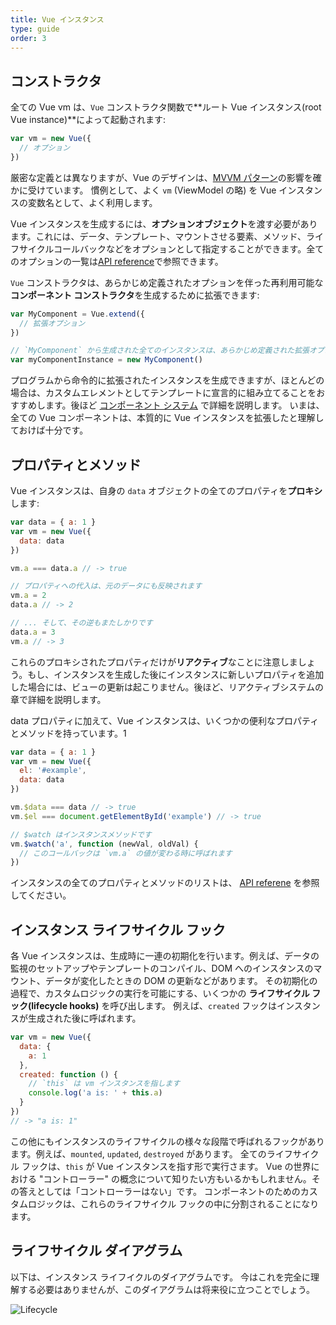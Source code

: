 ```yaml
---
title: Vue インスタンス
type: guide
order: 3
---
```


## コンストラクタ

全ての Vue vm は、`Vue` コンストラクタ関数で**ルート Vue インスタンス(root Vue instance)**によって起動されます:

``` js
var vm = new Vue({
  // オプション
})
```

厳密な定義とは異なりますが、Vue のデザインは、[MVVM パターン](https://en.wikipedia.org/wiki/Model_View_ViewModel)の影響を確かに受けています。
慣例として、よく `vm` (ViewModel の略) を Vue インスタンスの変数名として、よく利用します。

Vue インスタンスを生成するには、**オプションオブジェクト**を渡す必要があります。これには、データ、テンプレート、マウントさせる要素、メソッド、ライフサイクルコールバックなどをオプションとして指定することができます。全てのオプションの一覧は[API reference](/api)で参照できます。

`Vue` コンストラクタは、あらかじめ定義されたオプションを伴った再利用可能な**コンポーネント コンストラクタ**を生成するために拡張できます:

``` js
var MyComponent = Vue.extend({
  // 拡張オプション
})

// `MyComponent` から生成された全てのインスタンスは、あらかじめ定義された拡張オプションを利用して生成されます
var myComponentInstance = new MyComponent()
```

プログラムから命令的に拡張されたインスタンスを生成できますが、ほとんどの場合は、カスタムエレメントとしてテンプレートに宣言的に組み立てることをおすすめします。後ほど [コンポーネント システム](components.html) で詳細を説明します。
いまは、全ての Vue コンポーネントは、本質的に Vue インスタンスを拡張したと理解しておけば十分です。

## プロパティとメソッド

Vue インスタンスは、自身の `data` オブジェクトの全てのプロパティを**プロキシ**します:

``` js
var data = { a: 1 }
var vm = new Vue({
  data: data
})

vm.a === data.a // -> true

// プロパティへの代入は、元のデータにも反映されます
vm.a = 2
data.a // -> 2

// ... そして、その逆もまたしかりです
data.a = 3
vm.a // -> 3
```

これらのプロキシされたプロパティだけが**リアクティブ**なことに注意しましょう。もし、インスタンスを生成した後にインスタンスに新しいプロパティを追加した場合には、ビューの更新は起こりません。後ほど、リアクティブシステムの章で詳細を説明します。

data プロパティに加えて、Vue インスタンスは、いくつかの便利なプロパティとメソッドを持っています。1

``` js
var data = { a: 1 }
var vm = new Vue({
  el: '#example',
  data: data
})

vm.$data === data // -> true
vm.$el === document.getElementById('example') // -> true

// $watch はインスタンスメソッドです
vm.$watch('a', function (newVal, oldVal) {
  // このコールバックは `vm.a` の値が変わる時に呼ばれます
})
```

インスタンスの全てのプロパティとメソッドのリストは、 [API referene](/api) を参照してください。

## インスタンス ライフサイクル フック

各 Vue インスタンスは、生成時に一連の初期化を行います。例えば、データの監視のセットアップやテンプレートのコンパイル、DOM へのインスタンスのマウント、データが変化したときの DOM の更新などがあります。
その初期化の過程で、カスタムロジックの実行を可能にする、いくつかの **ライフサイクル フック(lifecycle hooks)** を呼び出します。
例えば、`created` フックはインスタンスが生成された後に呼ばれます。

``` js
var vm = new Vue({
  data: {
    a: 1
  },
  created: function () {
    // `this` は vm インスタンスを指します
    console.log('a is: ' + this.a)
  }
})
// -> "a is: 1"
```

この他にもインスタンスのライフサイクルの様々な段階で呼ばれるフックがあります。例えば、`mounted`, `updated`, `destroyed` があります。
全てのライフサイクル フックは、`this` が Vue インスタンスを指す形で実行さます。
Vue の世界における "コントローラー" の概念について知りたい方もいるかもしれません。その答えとしては「コントローラーはない」です。
コンポーネントのためのカスタムロジックは、これらのライフサイクル フックの中に分割されることになります。

## ライフサイクル ダイアグラム

以下は、インスタンス ライフイクルのダイアグラムです。
今はこれを完全に理解する必要はありませんが、このダイアグラムは将来役に立つことでしょう。

![Lifecycle](/images/lifecycle.png)
